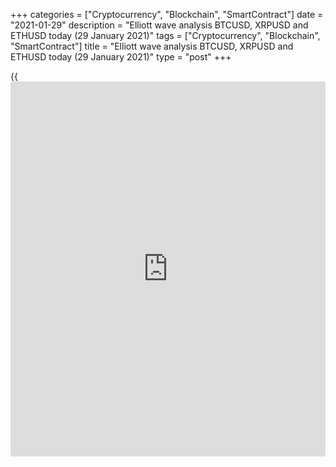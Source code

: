 +++
categories = ["Cryptocurrency", "Blockchain", "SmartContract"]
date = "2021-01-29"
description = "Elliott wave analysis BTCUSD, XRPUSD and ETHUSD today (29 January 2021)"
tags = ["Cryptocurrency", "Blockchain", "SmartContract"]
title = "Elliott wave analysis BTCUSD, XRPUSD and ETHUSD today (29 January 2021)"
type = "post"
+++

{{<iframe id="large-banner" src="https://www.bounty.group/#slide=15.0" width="100%" height="600" scrolling="no" style="border: 0px solid rgb(216, 221, 230); border-radius: 3px;">}}

2021-01-29

2021-01-29

Short-term forecast for BTCUSD, XRPUSD and ETHUSD 29.01.2021Roman Onegin

I welcome my readers!

I have prepared a short-term cryptocurrency forecast based on Elliott
wave analysis of Bitcoin, Ripple, and Ethereum. I offer entry signals to
trade each cryptocurrency.

Three major cryptocurrencies have finished the corrective waves, and so
the price should start rising in impulse waves.

The article covers the following subjects:

## Elliott wave Bitcoin analysis

The market has finished the long-term corrective wave 4, which is an
element of the bullish impulse of a larger degree. Wave 4 is a bearish
triple zigzag [W]-[X]-[Y]-[X]-[Z]. Therefore, the price should be rising
in the sub-wave 5 over the next few days. Therefore, one could enter buy
trades. The first target is 34880.00, which is a high made by wave [X].

### Trading plan for [BTCUSD][1] today:

Buy 33087.50 TP 34880.00

* * *

## Elliott wave Ripple analysis

The chart displays the upward wave structure composed of the sub-waves
1-2-3-4-5, which is the first wave of the global impulse C, unfolding as
a leading diagonal. The corrective wave 4 must have completed as a
bearish triple zigzag [w]-[x]-[y]-[x]-[z]. Therefore, there should be
developing the final sub-waves 5. The first target is level 0.284, which
is the high made by the linking wave [x]. One could enter purchases.

### Trading plan for **[XRPUSD][2]** today:

Buy 0.260, TP 0.284

* * *

## Elliott wave Ethereum analysis

The ETHUSD market is forming the upward impulse wave 1-2-3-4-5. The
corrective wave 4 seems to have completed its pattern. Wave 4 has a
complex structure of a triple zigzag [w]-[x]-[y]-[x]-[z]. Therefore, the
Ethereum price should be rising in the final sub-wave 5 over the next
few days. The first target is level 1468.00, marked by the upward
linking wave [x]. I recommend buying the ETHUSD.

### Trading plan for  **[ETHUSD][3] **today:

Buy 1288.25, TP 1468.00

* * *

P.S. Did you like my article? Share it in social networks: it will be
the best “thank you" :)

Ask me questions and comment below. I’ll be glad to answer your
questions and give necessary explanations.

 **Useful links:**

  * I recommend trying to trade with a reliable broker [here][4]. The system allows you to trade by yourself or copy successful traders from all across the globe.
  * Use my promo-code BLOG for getting deposit bonus 50% on LiteForex platform. Just enter this code in the appropriate field while [depositing][5] your trading account.
  * Telegram chat for traders: <t.me/liteforexengchat>. We are sharing the signals and trading experience
  * Telegram channel with high-quality analytics, Forex reviews, training articles, and other useful things for traders <t.me/liteforex>



The content of this article reflects the author’s opinion and does not
necessarily reflect the official position of LiteForex. The material
published on this page is provided for informational purposes only and
should not be considered as the provision of investment advice for the
purposes of Directive 2004/39/EC.

Rate this article:

{{value}}

( {{count}} {{title}} )

   1. my.liteforex.com/trading/chart?symbol=BTCUSD
   2. my.liteforex.com/trading/chart?symbol=XRPUSD
   3. my.liteforex.com/trading/chart?symbol=ETHUSD
   4. my.liteforex.com/?category=analysts-opinions&slug=short-term-forecast-for-[BTC](https://www.playgroundfx.com/blog/who-is-the-creator-of-bitcoin/)usd-xrpusd-and-ethusd-29012021&openPopup=%2Fregistration%2Fpopup&utm_source=blog&utm_medium=article&utm_campaign=bonus
   5. my.liteforex.com/deposit/?category=analysts-opinions&slug=short-term-forecast-for-[BTC](https://www.playgroundfx.com/blog/who-is-the-creator-of-bitcoin/)usd-xrpusd-and-ethusd-29012021&promo_code=BLOG&utm_source=blog&utm_medium=article&utm_campaign=bonus